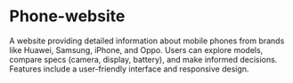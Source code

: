 # Phone-website
A website providing detailed information about mobile phones from brands like Huawei, Samsung, iPhone, and Oppo. Users can explore models, compare specs (camera, display, battery), and make informed decisions. Features include a user-friendly interface and responsive design.
